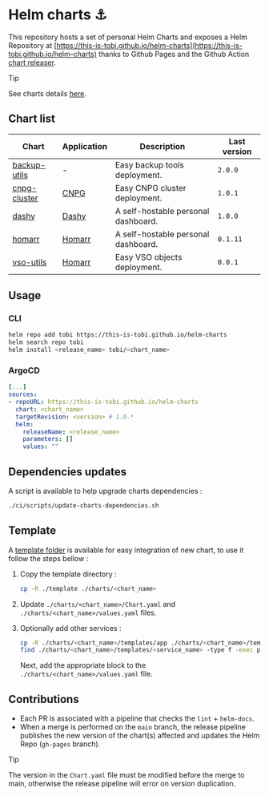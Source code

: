 # Helm charts :anchor:

This repository hosts a set of personal Helm Charts and exposes a Helm Repository at [https://this-is-tobi.github.io/helm-charts](https://this-is-tobi.github.io/helm-charts) thanks to Github Pages and the Github Action [chart releaser](https://github.com/helm/chart-releaser-action).

> [!TIP]
> See charts details [here](https://this-is-tobi.github.io/helm-charts/index.yaml).

## Chart list

| Chart                                 | Application                                                                | Description                         | Last version |
| ------------------------------------- | -------------------------------------------------------------------------- | ----------------------------------- | ------------ |
| [backup-utils](./charts/backup-utils) | -                                                                          | Easy backup tools deployment.       | `2.0.0`      |
| [cnpg-cluster](./charts/cnpg-cluster) | [CNPG](https://cloudnative-pg.io)                                          | Easy CNPG cluster deployment.       | `1.0.1`      |
| [dashy](./charts/dashy)               | [Dashy](https://github.com/lissy93/dashy)                                  | A self-hostable personal dashboard. | `1.0.0`      |
| [homarr](./charts/homarr)             | [Homarr](https://github.com/ajnart/homarr)                                 | A self-hostable personal dashboard. | `0.1.11`     |
| [vso-utils](./charts/vso-utils)       | [Homarr](https://developer.hashicorp.com/vault/docs/deploy/kubernetes/vso) | Easy VSO objects deployment.        | `0.0.1`      |

## Usage

### CLI

```sh
helm repo add tobi https://this-is-tobi.github.io/helm-charts
helm search repo tobi
helm install <release_name> tobi/<chart_name>
```

### ArgoCD

```yaml
[...]
sources:
- repoURL: https://this-is-tobi.github.io/helm-charts
  chart: <chart_name>
  targetRevision: <version> # 1.0.*
  helm:
    releaseName: <release_name>
    parameters: []
    values: ""
```

## Dependencies updates

A script is available to help upgrade charts dependencies :

```sh
./ci/scripts/update-charts-dependencies.sh
```

## Template

A [template folder](./template/) is available for easy integration of new chart, to use it follow the steps bellow :

1. Copy the template directory :
    ```sh
    cp -R ./template ./charts/<chart_name>
    ```

2. Update `./charts/<chart_name>/Chart.yaml` and `./charts/<chart_name>/values.yaml` files.

3. Optionally add other services :
    ```sh
    cp -R ./charts/<chart_name>/templates/app ./charts/<chart_name>/templates/<service_name>
    find ./charts/<chart_name>/templates/<service_name> -type f -exec perl -pi -e 's/"app"/"<service_name>"/g' {} \;
    ```
    
    Next, add the appropriate block to the `./charts/<chart_name>/values.yaml` file.

## Contributions

- Each PR is associated with a pipeline that checks the `lint` + `helm-docs`.
- When a merge is performed on the `main` branch, the release pipeline publishes the new version of the chart(s) affected and updates the Helm Repo (`gh-pages` branch).

> [!TIP]  
> The version in the `Chart.yaml` file must be modified before the merge to main, otherwise the release pipeline will error on version duplication.
